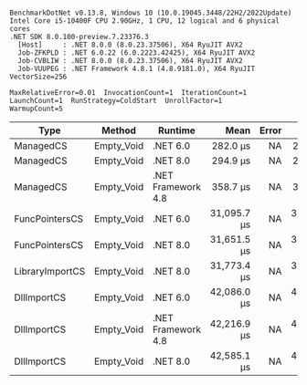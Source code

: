 ```

BenchmarkDotNet v0.13.8, Windows 10 (10.0.19045.3448/22H2/2022Update)
Intel Core i5-10400F CPU 2.90GHz, 1 CPU, 12 logical and 6 physical cores
.NET SDK 8.0.100-preview.7.23376.3
  [Host]     : .NET 8.0.0 (8.0.23.37506), X64 RyuJIT AVX2
  Job-ZFKPLD : .NET 6.0.22 (6.0.2223.42425), X64 RyuJIT AVX2
  Job-CVBLIW : .NET 8.0.0 (8.0.23.37506), X64 RyuJIT AVX2
  Job-VUUPEG : .NET Framework 4.8.1 (4.8.9181.0), X64 RyuJIT VectorSize=256

MaxRelativeError=0.01  InvocationCount=1  IterationCount=1  
LaunchCount=1  RunStrategy=ColdStart  UnrollFactor=1  
WarmupCount=5  

```
| Type            | Method     | Runtime            | Mean        | Error | Median      | Min         | Max         | Allocated |
|---------------- |----------- |------------------- |------------:|------:|------------:|------------:|------------:|----------:|
| ManagedCS       | Empty_Void | .NET 6.0           |    282.0 μs |    NA |    282.0 μs |    282.0 μs |    282.0 μs |     640 B |
| ManagedCS       | Empty_Void | .NET 8.0           |    294.9 μs |    NA |    294.9 μs |    294.9 μs |    294.9 μs |     400 B |
| ManagedCS       | Empty_Void | .NET Framework 4.8 |    358.7 μs |    NA |    358.7 μs |    358.7 μs |    358.7 μs |         - |
| FuncPointersCS  | Empty_Void | .NET 6.0           | 31,095.7 μs |    NA | 31,095.7 μs | 31,095.7 μs | 31,095.7 μs |     640 B |
| FuncPointersCS  | Empty_Void | .NET 8.0           | 31,651.5 μs |    NA | 31,651.5 μs | 31,651.5 μs | 31,651.5 μs |     400 B |
| LibraryImportCS | Empty_Void | .NET 8.0           | 31,773.4 μs |    NA | 31,773.4 μs | 31,773.4 μs | 31,773.4 μs |     400 B |
| DllImportCS     | Empty_Void | .NET 6.0           | 42,086.0 μs |    NA | 42,086.0 μs | 42,086.0 μs | 42,086.0 μs |     640 B |
| DllImportCS     | Empty_Void | .NET Framework 4.8 | 42,216.9 μs |    NA | 42,216.9 μs | 42,216.9 μs | 42,216.9 μs |         - |
| DllImportCS     | Empty_Void | .NET 8.0           | 42,585.1 μs |    NA | 42,585.1 μs | 42,585.1 μs | 42,585.1 μs |     400 B |
